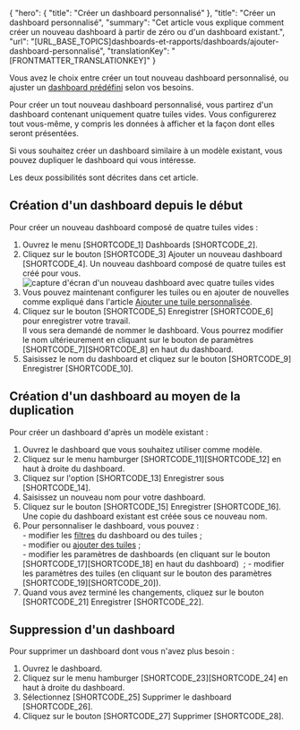 {
  "hero": {
    "title": "Créer un dashboard personnalisé"
  },
  "title": "Créer un dashboard personnalisé",
  "summary": "Cet article vous explique comment créer un nouveau dashboard à partir de zéro ou d'un dashboard existant.",
  "url": "[URL_BASE_TOPICS]dashboards-et-rapports/dashboards/ajouter-dashboard-personnalisé",
  "translationKey": "[FRONTMATTER_TRANSLATIONKEY]"
}

Vous avez le choix entre créer un tout nouveau dashboard personnalisé, ou ajuster un [dashboard prédéfini]([LINK_URL_1]) selon vos besoins.

Pour créer un tout nouveau dashboard personnalisé, vous partirez d'un dashboard contenant uniquement quatre tuiles vides. Vous configurerez tout vous-même, y compris les données à afficher et la façon dont elles seront présentées.

Si vous souhaitez créer un dashboard similaire à un modèle existant, vous pouvez dupliquer le dashboard qui vous intéresse.

Les deux possibilités sont décrites dans cet article.

## Création d'un dashboard depuis le début

Pour créer un nouveau dashboard composé de quatre tuiles vides :

1. Ouvrez le menu [SHORTCODE_1] Dashboards [SHORTCODE_2].
2. Cliquez sur le bouton [SHORTCODE_3] Ajouter un nouveau dashboard [SHORTCODE_4].
   Un nouveau dashboard composé de quatre tuiles est créé pour vous.
   ![capture d'écran d'un nouveau dashboard avec quatre tuiles vides]([LINK_URL_2])
3. Vous pouvez maintenant configurer les tuiles ou en ajouter de nouvelles comme expliqué dans l'article [Ajouter une tuile personnalisée]([LINK_URL_3]).
4. Cliquez sur le bouton [SHORTCODE_5] Enregistrer [SHORTCODE_6] pour enregistrer votre travail.  
   Il vous sera demandé de nommer le dashboard. Vous pourrez modifier le nom ultérieurement en cliquant sur le bouton de paramètres [SHORTCODE_7][SHORTCODE_8] en haut du dashboard.
5. Saisissez le nom du dashboard et cliquez sur le bouton [SHORTCODE_9] Enregistrer [SHORTCODE_10].

## Création d'un dashboard au moyen de la duplication

Pour créer un dashboard d'après un modèle existant :

1. Ouvrez le dashboard que vous souhaitez utiliser comme modèle.
2. Cliquez sur le menu hamburger [SHORTCODE_11][SHORTCODE_12] en haut à droite du dashboard.
3. Cliquez sur l'option [SHORTCODE_13] Enregistrer sous [SHORTCODE_14].
4. Saisissez un nouveau nom pour votre dashboard.
5. Cliquez sur le bouton [SHORTCODE_15] Enregistrer [SHORTCODE_16].  
   Une copie du dashboard existant est créée sous ce nouveau nom.
6. Pour personnaliser le dashboard, vous pouvez :  
   \- modifier les [filtres]([LINK_URL_4]) du dashboard ou des tuiles ;  
   \- modifier ou [ajouter des tuiles]([LINK_URL_5]) ;  
   \- modifier les paramètres de dashboards (en cliquant sur le bouton [SHORTCODE_17][SHORTCODE_18] en haut du dashboard)   ;
   \- modifier les paramètres des tuiles (en cliquant sur le bouton des paramètres [SHORTCODE_19][SHORTCODE_20]).
7. Quand vous avez terminé les changements, cliquez sur le bouton [SHORTCODE_21] Enregistrer [SHORTCODE_22].

## Suppression d'un dashboard

Pour supprimer un dashboard dont vous n'avez plus besoin :

1. Ouvrez le dashboard.
2. Cliquez sur le menu hamburger [SHORTCODE_23][SHORTCODE_24] en haut à droite du dashboard.
3. Sélectionnez [SHORTCODE_25] Supprimer le dashboard [SHORTCODE_26].
4. Cliquez sur le bouton [SHORTCODE_27] Supprimer [SHORTCODE_28].
